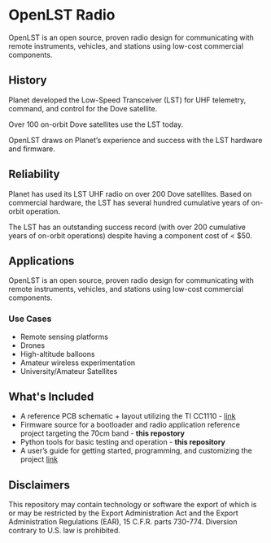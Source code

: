 # OpenLST Radio

OpenLST is an open source, proven radio design for communicating with remote
instruments, vehicles, and stations using low-cost commercial components.

## History

Planet developed the Low-Speed Transceiver (LST) for UHF telemetry, command,
and control for the Dove satellite.

Over 100 on-orbit Dove satellites use the LST today.

OpenLST draws on Planet’s experience and success with the LST hardware and
firmware.

## Reliability

Planet has used its LST UHF radio on over 200 Dove satellites. Based on
commercial hardware, the LST has several hundred cumulative years of on-orbit
operation.

The LST has an outstanding success record (with over 200 cumulative years of
on-orbit operations) despite having a component cost of < $50.

## Applications

OpenLST is an open source, proven radio design for communicating with remote
instruments, vehicles, and stations using low-cost commercial components.

### Use Cases
 * Remote sensing platforms
 * Drones
 * High-altitude balloons
 * Amateur wireless experimentation
 * University/Amateur Satellites

## What's Included

 * A reference PCB schematic + layout utilizing the TI CC1110 -
   [link](https://www.planet.com/open/openlst-hw.git)
 * Firmware source for a bootloader and radio application reference project
   targeting the 70cm band - **this repostory**
 * Python tools for basic testing and operation - **this repository**
 * A user’s guide for getting started, programming, and customizing the project
   [link](./open-lst/USERS_GUIDE.md)

## Disclaimers

This repository may contain technology or software the export of which is or may
be restricted by the Export Administration Act and the Export Administration
Regulations (EAR), 15 C.F.R. parts 730-774. Diversion contrary to U.S. law is
prohibited.
